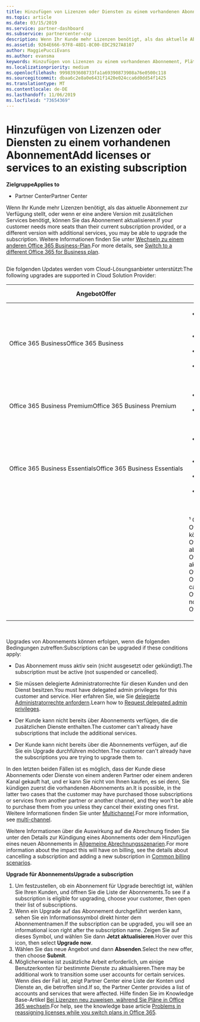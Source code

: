 ```yaml
---
title: Hinzufügen von Lizenzen oder Diensten zu einem vorhandenen Abonnement | Partner Center
ms.topic: article
ms.date: 03/15/2019
ms.service: partner-dashboard
ms.subservice: partnercenter-csp
description: Wenn Ihr Kunde mehr Lizenzen benötigt, als das aktuelle Abonnement zur Verfügung stellt, oder wenn er eine andere Version mit zusätzlichen Services benötigt, können Sie ein Upgrade für das Abonnement vornehmen.
ms.assetid: 9264E666-97F8-48D1-8C00-EDC2927A8107
author: MaggiePucciEvans
ms.author: evansma
keywords: Hinzufügen von Lizenzen zu einem vorhandenen Abonnement, Plätze zu einem vorhandenen Abonnement hinzufügen, Abonnement andern, Ändern eines Abonnements, Weitere Lizenzen für einen Kunden erwerben
ms.localizationpriority: medium
ms.openlocfilehash: 9998393608733fa1a69390873908a76e0500c118
ms.sourcegitcommit: dbaa6c2e8a0e6431f1420e024cca6d0dd54f1425
ms.translationtype: MT
ms.contentlocale: de-DE
ms.lasthandoff: 11/06/2019
ms.locfileid: "73654369"
---
```

# <a name="add-licenses-or-services-to-an-existing-subscription"></a><span data-ttu-id="acb06-104">Hinzufügen von Lizenzen oder Diensten zu einem vorhandenen Abonnement</span><span class="sxs-lookup"><span data-stu-id="acb06-104">Add licenses or services to an existing subscription</span></span>

<span data-ttu-id="acb06-105">**Zielgruppe**</span><span class="sxs-lookup"><span data-stu-id="acb06-105">**Applies to**</span></span>

-  <span data-ttu-id="acb06-106">Partner Center</span><span class="sxs-lookup"><span data-stu-id="acb06-106">Partner Center</span></span>

<span data-ttu-id="acb06-107">Wenn Ihr Kunde mehr Lizenzen benötigt, als das aktuelle Abonnement zur Verfügung stellt, oder wenn er eine andere Version mit zusätzlichen Services benötigt, können Sie das Abonnement aktualisieren.</span><span class="sxs-lookup"><span data-stu-id="acb06-107">If your customer needs more seats than their current subscription provided, or a different version with additional services, you may be able to upgrade the subscription.</span></span> <span data-ttu-id="acb06-108">Weitere Informationen finden Sie unter [Wechseln zu einem anderen Office 365 Business-Plan](https://go.microsoft.com/fwlink/p/?LinkId=723577).</span><span class="sxs-lookup"><span data-stu-id="acb06-108">For more details, see [Switch to a different Office 365 for Business plan](https://go.microsoft.com/fwlink/p/?LinkId=723577).</span></span>

## <a href="" id="upgradesubscription"></a>


<span data-ttu-id="acb06-109">Die folgenden Updates werden vom Cloud-Lösungsanbieter unterstützt:</span><span class="sxs-lookup"><span data-stu-id="acb06-109">The following upgrades are supported in Cloud Solution Provider:</span></span>

<table>
<colgroup>
<col width="50%" />
<col width="50%" />
</colgroup>
<thead>
<tr class="header">
<th><span data-ttu-id="acb06-110">Angebot</span><span class="sxs-lookup"><span data-stu-id="acb06-110">Offer</span></span></th>
<th><span data-ttu-id="acb06-111">Mögliche Upgrades</span><span class="sxs-lookup"><span data-stu-id="acb06-111">Possible upgrades</span></span></th>
</tr>
</thead>
<tbody>
<tr class="odd">
<td><span data-ttu-id="acb06-112">Office 365 Business</span><span class="sxs-lookup"><span data-stu-id="acb06-112">Office 365 Business</span></span></td>
<td><ul>
<li><span data-ttu-id="acb06-113">Office 365 Business Premium¹</span><span class="sxs-lookup"><span data-stu-id="acb06-113">Office 365 Business Premium¹</span></span></li>
<li><span data-ttu-id="acb06-114">Office 365 ProPlus</span><span class="sxs-lookup"><span data-stu-id="acb06-114">Office 365 ProPlus</span></span></li>
<li><span data-ttu-id="acb06-115">Office 365 Enterprise E3</span><span class="sxs-lookup"><span data-stu-id="acb06-115">Office 365 Enterprise E3</span></span></li>
<li><span data-ttu-id="acb06-116">Office 365 Enterprise E5</span><span class="sxs-lookup"><span data-stu-id="acb06-116">Office 365 Enterprise E5</span></span></li>
</ul></td>
</tr>
<tr class="even">
<td><span data-ttu-id="acb06-117">Office 365 Business Premium</span><span class="sxs-lookup"><span data-stu-id="acb06-117">Office 365 Business Premium</span></span></td>
<td><ul>
<li><span data-ttu-id="acb06-118">Office 365 Enterprise E3</span><span class="sxs-lookup"><span data-stu-id="acb06-118">Office 365 Enterprise E3</span></span></li>
<li><span data-ttu-id="acb06-119">Office 365 Enterprise E5</span><span class="sxs-lookup"><span data-stu-id="acb06-119">Office 365 Enterprise E5</span></span></li>
</ul></td>
</tr>
<tr class="odd">
<td><span data-ttu-id="acb06-120">Office 365 Business Essentials</span><span class="sxs-lookup"><span data-stu-id="acb06-120">Office 365 Business Essentials</span></span></td>
<td><ul>
<li><span data-ttu-id="acb06-121">Office 365 Business Premium¹</span><span class="sxs-lookup"><span data-stu-id="acb06-121">Office 365 Business Premium¹</span></span></li>
<li><span data-ttu-id="acb06-122">Office 365 Enterprise E1</span><span class="sxs-lookup"><span data-stu-id="acb06-122">Office 365 Enterprise E1</span></span></li>
<li><span data-ttu-id="acb06-123">Office 365 Enterprise E3</span><span class="sxs-lookup"><span data-stu-id="acb06-123">Office 365 Enterprise E3</span></span></li>
<li><span data-ttu-id="acb06-124">Office 365 Enterprise E5</span><span class="sxs-lookup"><span data-stu-id="acb06-124">Office 365 Enterprise E5</span></span></li>
</ul></td>
</tr>
<tr class="even">
<td></td>
<td><p><span data-ttu-id="acb06-125">¹ Office 365 Business India und Office 365 Business Essentials India können auf Office 365 Business Premium India, aber nicht auf Office 365 Business Premium aktualisiert werden.</span><span class="sxs-lookup"><span data-stu-id="acb06-125">¹ Office 365 Business India and Office 365 Business Essentials India can be upgraded to Office 365 Business Premium India, not to Office 365 Business Premium.</span></span></p></td>
</tr>
</tbody>
</table>

 

<span data-ttu-id="acb06-126">Upgrades von Abonnements können erfolgen, wenn die folgenden Bedingungen zutreffen:</span><span class="sxs-lookup"><span data-stu-id="acb06-126">Subscriptions can be upgraded if these conditions apply:</span></span>

-   <span data-ttu-id="acb06-127">Das Abonnement muss aktiv sein (nicht ausgesetzt oder gekündigt).</span><span class="sxs-lookup"><span data-stu-id="acb06-127">The subscription must be active (not suspended or cancelled).</span></span>

-   <span data-ttu-id="acb06-128">Sie müssen delegierte Administratorrechte für diesen Kunden und den Dienst besitzen.</span><span class="sxs-lookup"><span data-stu-id="acb06-128">You must have delegated admin privileges for this customer and service.</span></span> <span data-ttu-id="acb06-129">Hier erfahren Sie, wie Sie [delegierte Administratorrechte anfordern](request-a-relationship-with-a-customer.md).</span><span class="sxs-lookup"><span data-stu-id="acb06-129">Learn how to [Request delegated admin privileges](request-a-relationship-with-a-customer.md).</span></span>

-   <span data-ttu-id="acb06-130">Der Kunde kann nicht bereits über Abonnements verfügen, die die zusätzlichen Dienste enthalten.</span><span class="sxs-lookup"><span data-stu-id="acb06-130">The customer can't already have subscriptions that include the additional services.</span></span>

-   <span data-ttu-id="acb06-131">Der Kunde kann nicht bereits über die Abonnements verfügen, auf die Sie ein Upgrade durchführen möchten.</span><span class="sxs-lookup"><span data-stu-id="acb06-131">The customer can't already have the subscriptions you are trying to upgrade them to.</span></span>

<span data-ttu-id="acb06-132">In den letzten beiden Fällen ist es möglich, dass der Kunde diese Abonnements oder Dienste von einem anderen Partner oder einem anderen Kanal gekauft hat, und er kann Sie nicht von Ihnen kaufen, es sei denn, Sie kündigen zuerst die vorhandenen Abonnements an.</span><span class="sxs-lookup"><span data-stu-id="acb06-132">It is possible, in the latter two cases that the customer may have purchased those subscriptions or services from another partner or another channel, and they won't be able to purchase them from you unless they cancel their existing ones first.</span></span> <span data-ttu-id="acb06-133">Weitere Informationen finden Sie unter [Multichannel](multichannel.md).</span><span class="sxs-lookup"><span data-stu-id="acb06-133">For more information, see [multi-channel](multichannel.md).</span></span>

<span data-ttu-id="acb06-134">Weitere Informationen über die Auswirkung auf die Abrechnung finden Sie unter den Details zur Kündigung eines Abonnements oder dem Hinzufügen eines neuen Abonnements in [Allgemeine Abrechnungsszenarien](common-billing-scenarios.md).</span><span class="sxs-lookup"><span data-stu-id="acb06-134">For more information about the impact this will have on billing, see the details about cancelling a subscription and adding a new subscription in [Common billing scenarios](common-billing-scenarios.md).</span></span>

<span data-ttu-id="acb06-135">**Upgrade für Abonnements**</span><span class="sxs-lookup"><span data-stu-id="acb06-135">**Upgrade a subscription**</span></span>

1.  <span data-ttu-id="acb06-136">Um festzustellen, ob ein Abonnement für Upgrade berechtigt ist, wählen Sie Ihren Kunden, und öffnen Sie die Liste der Abonnements.</span><span class="sxs-lookup"><span data-stu-id="acb06-136">To see if a subscription is eligible for upgrading, choose your customer, then open their list of subscriptions.</span></span>
2.  <span data-ttu-id="acb06-137">Wenn ein Upgrade auf das Abonnement durchgeführt werden kann, sehen Sie ein Informationssymbol direkt hinter dem Abonnementnamen.</span><span class="sxs-lookup"><span data-stu-id="acb06-137">If the subscription can be upgraded, you will see an informational icon right after the subscription name.</span></span> <span data-ttu-id="acb06-138">Zeigen Sie auf dieses Symbol, und wählen Sie dann **Jetzt aktualisieren**.</span><span class="sxs-lookup"><span data-stu-id="acb06-138">Hover over this icon, then select **Upgrade now**.</span></span>
3.  <span data-ttu-id="acb06-139">Wählen Sie das neue Angebot und dann **Absenden**.</span><span class="sxs-lookup"><span data-stu-id="acb06-139">Select the new offer, then choose **Submit**.</span></span>
4.  <span data-ttu-id="acb06-140">Möglicherweise ist zusätzliche Arbeit erforderlich, um einige Benutzerkonten für bestimmte Dienste zu aktualisieren.</span><span class="sxs-lookup"><span data-stu-id="acb06-140">There may be additional work to transition some user accounts for certain services.</span></span> <span data-ttu-id="acb06-141">Wenn dies der Fall ist, zeigt Partner Center eine Liste der Konten und Dienste an, die betroffen sind.</span><span class="sxs-lookup"><span data-stu-id="acb06-141">If so, the Partner Center provides a list of accounts and services that were affected.</span></span> <span data-ttu-id="acb06-142">Hilfe finden Sie im Knowledge Base-Artikel [Bei Lizenzen neu zuweisen, während Sie Pläne in Office 365 wechseln](https://go.microsoft.com/fwlink/p/?LinkId=723576).</span><span class="sxs-lookup"><span data-stu-id="acb06-142">For help, see the knowledge base article [Problems in reassigning licenses while you switch plans in Office 365](https://go.microsoft.com/fwlink/p/?LinkId=723576).</span></span>

 

 



